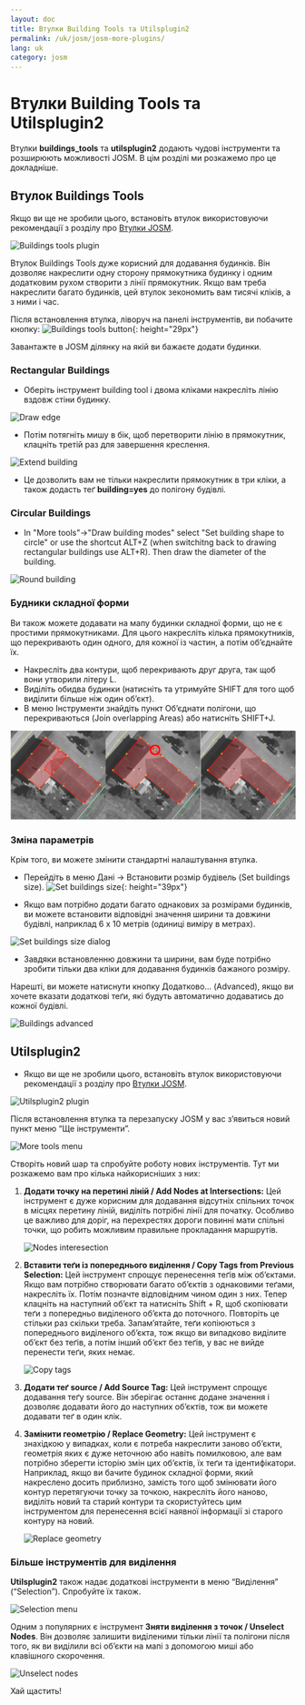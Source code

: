 ```yaml
---
layout: doc
title: Втулки Building Tools та Utilsplugin2
permalink: /uk/josm/josm-more-plugins/
lang: uk
category: josm
---
```


Втулки Building Tools та Utilsplugin2
============


Втулки **buildings_tools** та **utilsplugin2** додають чудові інструменти та розширюють можливості JOSM. В цім розділі ми розкажемо про це докладніше.  

Втулок Buildings Tools
--------------------------

Якщо ви ще не зробили цього, встановіть втулок використовуючи рекомендації з розділу про [Втулки JOSM](/uk/josm/josm-plugins).    

![Buildings tools plugin][]

Втулок Buildings Tools дуже корисний для додавання будинків. Він дозволяє накреслити одну сторону прямокутника будинку і одним додатковим рухом створити з лінії прямокутник. Якщо вам треба накреслити багато будинків, цей втулок зекономить вам тисячі кліків, а з ними і час.  

Після встановлення втулка, ліворуч на панелі інструментів, ви побачите кнопку: ![Buildings tools button][]{: height="29px"}

Завантажте в JOSM ділянку на якій ви бажаєте додати будинки.  

### Rectangular Buildings

* Оберіть інструмент building tool і двома кліками накресліть лінію вздовж стіни будинку.  

![Draw edge][]

* Потім потягніть мишу в бік, щоб перетворити лінію в прямокутник, клацніть третій раз для завершення креслення.  

![Extend building][]

* Це дозволить вам не тільки накреслити прямокутник в три кліки, а також додасть теґ **building=yes** до полігону будівлі.  

### Circular Buildings

* In "More tools"->"Draw building modes" select "Set building shape to circle" or use the shortcut ALT+Z (when switchitng back to drawing rectangular buildings use ALT+R). Then draw the diameter of the building.

![Round building][]

### Будники складної форми

Ви також можете додавати на мапу будинки складної форми, що не є простими прямокутниками. Для цього накресліть кілька прямокутників, що перекривають один одного, для кожної із частин, а потім об’єднайте їх.  

* Накресліть два контури, щоб перекривають друг друга, так щоб вони утворили літеру L.  
* Виділіть обидва будинки (натисніть та утримуйте SHIFT для того щоб виділити більше ніж один об’єкт).  
* В меню Інструменти знайдіть пункт Об’єднати полігони, що перекриваються (Join overlapping Areas) або натисніть  SHIFT+J.  

![Merge buildings][]

### Зміна параметрів

Крім того, ви можете змінити стандартні налаштування втулка.  

* Перейдіть в меню Дані -> Встановити розмір будівель (Set buildings size). ![Set buildings size][]{: height="39px"}  

* Якщо вам потрібно додати багато однакових за розмірами будинків, ви можете встановити відповідні значення ширини та довжини будівлі, наприклад 6 x 10 метрів (одиниці виміру в метрах).  

![Set buildings size dialog][]

* Завдяки встановленню довжини та ширини, вам буде потрібно зробити тільки два кліки для додавання будинків бажаного розміру.  

Нарешті, ви можете натиснути кнопку Додатково… (Advanced), якщо ви хочете вказати додаткові теґи, які будуть автоматично додаватись до кожної будівлі.  

![Buildings advanced][]


Utilsplugin2
-------------

* Якщо ви ще не зробили цього, встановіть втулок використовуючи рекомендації з розділу про [Втулки JOSM](/uk/josm/josm-plugins).    

![Utilsplugin2 plugin][]

Після встановлення втулка та перезапуску JOSM у вас з’явиться новий пункт меню “Ще інструменти”.  

![More tools menu][]

Створіть новий шар та спробуйте роботу нових інструментів. Тут ми розкажемо вам про кілька найкорисніших з них:  

1. **Додати точку на перетині ліній / Add Nodes at Intersections:**  Цей інструмент є дуже корисним для додавання відсутніх спільних точок в місцях перетину ліній, виділіть потрібні лінії для початку. Особливо це важливо для доріг, на перехрестях дороги повинні мати спільні точки, що робить можливим правильне прокладання маршрутів.  

    ![Nodes interesection][]

2. **Вставити теґи із попереднього виділення / Copy Tags from Previous Selection:**  Цей інструмент спрощує  перенесення теґів між об’єктами. Якщо вам потрібно створювати багато об’єктів з однаковими теґами, накресліть їх. Потім позначте відповідним чином один з них. Тепер клацніть на наступний об’єкт та натисніть Shift + R, щоб скопіювати теґи з попередньо виділеного об’єкта до поточного. Повторіть це стільки раз скільки треба. Запам’ятайте, теґи копіюються з попереднього виділеного об’єкта, тож якщо ви випадково виділите об’єкт без теґів, а потім інший об’єкт без теґів, у вас не вийде перенести теґи, яких немає.  

    ![Copy tags][]

3. **Додати теґ source / Add Source Tag:** Цей інструмент спрощує додавання теґу source. Він зберігає останнє додане значення і дозволяє додавати його до наступних об’єктів, тож ви можете додавати теґ в один клік.  

4. **Замінити геометрію / Replace Geometry:** Цей інструмент є знахідкою у випадках, коли є потреба накреслити заново об’єкти, геометрія яких є дуже неточною або навіть помилковою, але вам потрібно зберегти історію змін цих об’єктів, їх теґи та ідентифікатори. Наприклад, якщо ви бачите будинок складної форми, який накреслено досить приблизно, замість того щоб змінювати його контур перетягуючи точку за точкою, накресліть його наново, виділіть новий та старий контури та скористуйтесь цим інструментом для перенесення всієї наявної інформації зі старого контуру на новий.  

    ![Replace geometry][]


### Більше інструментів для виділення

**Utilsplugin2** також надає додаткові інструменти в меню “Виділення” (“Selection”). Спробуйте їх також.  

![Selection menu][]

Одним з популярних є інструмент **Зняти виділення з точок / Unselect Nodes**. Він дозволяє залишити виділеними тільки лінії та полігони після того, як ви виділили всі об’єкти на мапі з допомогою миші або клавішного скорочення.  

![Unselect nodes][]

Хай щастить!  


[Buildings tools plugin]: /images/josm/buildings_tools-plugin.png
[Buildings tools button]: /images/josm/buildings_tools-button.png
[Draw edge]: /images/josm/draw-edge.png
[Extend building]: /images/josm/extend-building.png
[Merge buildings]: /images/josm/merge-buildings.png
[Set buildings size]: /images/josm/set-buildings-size.png
[Set buildings size dialog]: /images/josm/set-buildings-size-dialog.png
[Buildings advanced]: /images/josm/buildings-advanced.png
[Utilsplugin2 plugin]: /images/josm/utilsplugin2-plugin.png
[More tools menu]: /images/josm/more-tools-menu.png
[Nodes interesection]: /images/josm/utilsplugin2-nodes-intersection.png
[Copy tags]: /images/josm/utilsplugin2-copy-tags.png
[Replace geometry]: /images/josm/utilsplugin2-replace-geometry.png
[Selection menu]: /images/josm/selection-menu.png
[Unselect nodes]: /images/josm/utilsplugin2-unselect-nodes.png
[Round building]: /images/josm/buildings_tools-round.png

